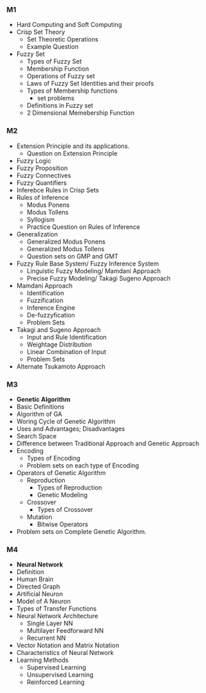 ### M1
* Hard Computing and Soft Computing
* Crisp Set Theory
	* Set Theoretic Operations
	* Example Question
* Fuzzy Set
	* Types of Fuzzy Set
	* Membership Function
	* Operations of Fuzzy set
	* Laws of Fuzzy Set Identities and their proofs
	* Types of Membership functions
		* set problems
	* Definitions in Fuzzy set
	* 2 Dimensional Memebership Function

### M2
* Extension Principle and its applications.
	* Question on Extension Principle
* Fuzzy Logic
* Fuzzy Proposition
* Fuzzy Connectives
* Fuzzy Quantifiers
* Inferebce Rules in Crisp Sets
* Rules of Inference
	* Modus Ponens
	* Modus Tollens
	* Syllogism
	* Practice Question on Rules of Inference
* Generalization
	* Generalized Modus Ponens
	* Generalized Modus Tollens
	* Question sets on GMP and GMT
* Fuzzy Rule Base System/ Fuzzy Inference System
	* Linguistic Fuzzy Modeling/ Mamdani Approach
	* Precise Fuzzy Modeling/ Takagi Sugeno Approach
* Mamdani Approach
	* Identification
	* Fuzzification
	* Inference Engine
	* De-fuzzyfication
	* Problem Sets
* Takagi and Sugeno Approach
	* Input and Rule Identification
	* Weightage Distribution
	* Linear Combination of Input
	* Problem Sets
* Alternate Tsukamoto Approach

### M3
* **Genetic Algorithm**
* Basic Definitions
* Algorithm of GA
* Woring Cycle of Genetic Algorithm
* Uses and Advantages; Disadvantages
* Search Space
* Difference between Traditional Approach and Genetic Approach
* Encoding
	* Types of Encoding
	* Problem sets on each type of Encoding
* Operators of Genetic Algorithm
	* Reproduction
		* Types of Reproduction
		* Genetic Modeling
	* Crossover
		* Types of Crossover
	* Mutation
		* Bitwise Operators
* Problem sets on Complete Genetic Algorithm.

### M4
* **Neural Network**
* Definition
* Human Brain
* Directed Graph
* Artificial Neuron
* Model of A Neuron
* Types of Transfer Functions
* Neural Network Architecture
	* Single Layer NN
	* Multilayer Feedforward NN
	* Recurrent NN
* Vector Notation and Matrix Notation
* Characteristics of Neural Network
* Learning Methods
	* Supervised Learning
	* Unsupervised Learning
	* Reinforced Learning